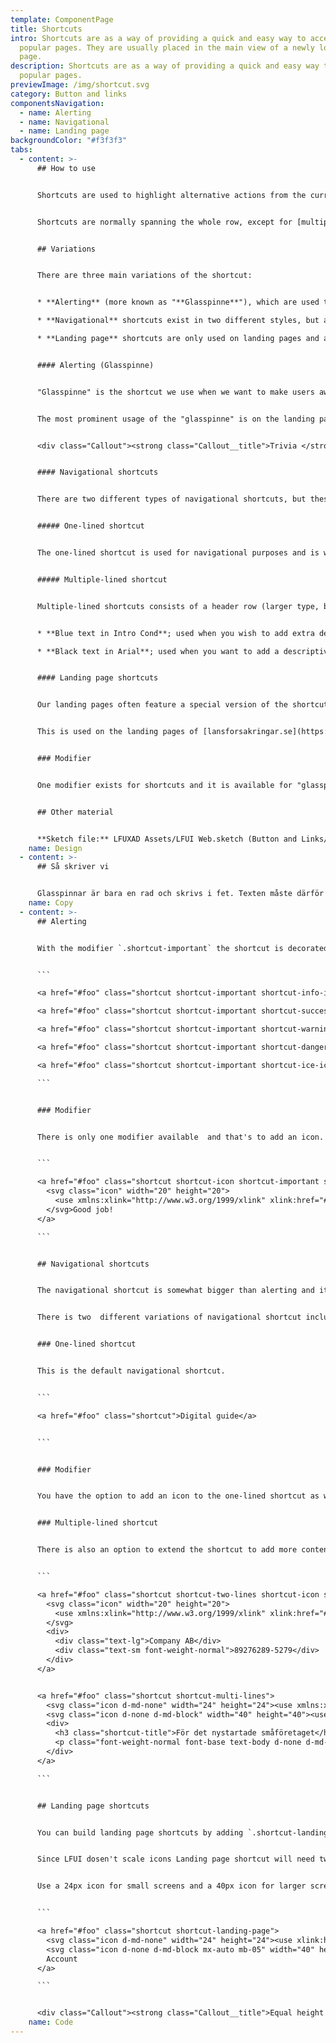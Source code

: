 ```yaml
---
template: ComponentPage
title: Shortcuts
intro: Shortcuts are as a way of providing a quick and easy way to access
  popular pages. They are usually placed in the main view of a newly loaded
  page.
description: Shortcuts are as a way of providing a quick and easy way to access
  popular pages.
previewImage: /img/shortcut.svg
category: Button and links
componentsNavigation:
  - name: Alerting
  - name: Navigational
  - name: Landing page
backgroundColor: "#f3f3f3"
tabs:
  - content: >-
      ## How to use


      Shortcuts are used to highlight alternative actions from the current flow which we think are important for the user. They are either of a more alerting nature or navigational, and each design only corresponds to one of these two uses. For both use cases the shortcut takes the user into another flow than the one they came from. 


      Shortcuts are normally spanning the whole row, except for [multiple-lined shortcuts](#multiple-lined-shortcut) which may have two next to each other. They also feature a 2px shadow on the bottom to highlight that they can be clicked.


      ## Variations


      There are three main variations of the shortcut:


      * **Alerting** (more known as "**Glasspinne**"), which are used to highlight important actions which the user needs to act on.

      * **Navigational** shortcuts exist in two different styles, but all with the main purpose of highlighting alternative ways forward from the current view.

      * **Landing page** shortcuts are only used on landing pages and are used for helping users find the most common tasks/pages.


      #### Alerting (Glasspinne)


      "Glasspinne" is the shortcut we use when we want to make users aware of an action they need/are recommended to take, but probably isn't not why they arrived at the page (in contrast, alerts are for when we want to broadcast something to the user but they do not need to take any action). "Glasspinnar" use the same colors with the same meaning as regular [alerts](../system-display/alert), meaning that they are available in all four colours - however it is (almost) exclusively the blue neutral one which is in use. "Glasspinnar" are always just one row high, meaning the text should be kept short and snappy. The text is written in bold.


      The most prominent usage of the "glasspinne" is on the landing page of Mina Sidor where we use it for things like asking the customer to fill out our their "kundkännedomsfrågor" (KYC, Know Your Customer) and providing relevant offers ("your car turns 3 years old, you might want to change type of insurance"). It is however used on several other pages within Mina Sidor as well, such as product pages.


      <div class="Callout"><strong class="Callout__title">Trivia </strong><p class="Callout__text">The name comes from the need for a name to describe them with and someone thinking they resembled ice cream sticks (which is what "glasspinne" means in Swedish).</p></div>


      #### Navigational shortcuts


      There are two different types of navigational shortcuts, but these types are mainly aesthetic as they both do the same thing - they help the user to navigate in alternative patterns than the main purpose of the page they are on. The main difference between the types are how many rows they span, and how the design has been adapted for this.


      ##### One-lined shortcut


      The one-lined shortcut is used for navigational purposes and is white with blue bold text. Its relative size is somewhat bigger than the other versions.


      ##### Multiple-lined shortcut


      Multiple-lined shortcuts consists of a header row (larger type, bold) which communicates the main action and a textarea below to give more detail in. The textarea can span one or several rows andea you need to choose between one of the two modifiers for the styling: 


      * **Blue text in Intro Cond**; used when you wish to add extra details in short form, e.g. the organisational number in the company switcher in Mina Sidor (with the company name being the header).

      * **Black text in Arial**; used when you want to add a descriptive text. An example of this in use is on navigational pages on lansforsakringar.se ([example](https://www.lansforsakringar.se/stockholm/privat/forsakring/fordonsforsakring/)).


      #### Landing page shortcuts


      Our landing pages often feature a special version of the shortcut which in its desktop-mode looks more like a large button than the other shortcuts (in its responsive mode it is very similar to the [one-lined shortcut](#one-lined-shortcut) however). The main area of the shortcut features a large icon, and below the icon a few (preferably only one) words describe what the shortcut leads to.


      This is used on the landing pages of [lansforsakringar.se](https://www.lansforsakringar.se/) and Mina Sidor as well as the [Om oss](https://www.lansforsakringar.se/privat/om-oss/) (about us)-section of lansforsakringar.se.


      ### Modifier


      One modifier exists for shortcuts and it is available for "glasspinnar" and navigational shortcuts; you can opt to put an icon in your shortcut. If so it is placed to the left of the text in the shortcut. Just make sure that you're consistent if you have several shortcuts grouped together.


      ## Other material


      **Sketch file:** LFUXAD Assets/LFUI Web.sketch (Button and Links/Shortcut)
    name: Design
  - content: >-
      ## Så skriver vi


      Glasspinnar är bara en rad och skrivs i fet. Texten måste därför vara kort och koncis.
    name: Copy
  - content: >-
      ## Alerting 


      With the modifier `.shortcut-important` the shortcut is decorated with a background colour to make it stand out. These are also called "glasspinnar" by LF terminology. The variations come in the same styles as [Alerts](/components/web/system-display/alert) and are used by appending the class, for example, `.shortcut-info-ice`.


      ```

      <a href="#foo" class="shortcut shortcut-important shortcut-info-ice">Info</a>

      <a href="#foo" class="shortcut shortcut-important shortcut-success-ice">Success</a>

      <a href="#foo" class="shortcut shortcut-important shortcut-warning-ice">Warning</a>

      <a href="#foo" class="shortcut shortcut-important shortcut-danger-ice">Danger</a>

      <a href="#foo" class="shortcut shortcut-important shortcut-ice-ice-baby">Cool</a>

      ```


      ### Modifier


      There is only one modifier available  and that's to add an icon. Simple add `.shortcut-icon` and properly insert a 20px icon.


      ```

      <a href="#foo" class="shortcut shortcut-icon shortcut-important shortcut-success-ice">
        <svg class="icon" width="20" height="20">
          <use xmlns:xlink="http://www.w3.org/1999/xlink" xlink:href="#icon-flag-20"></use>
        </svg>Good job!
      </a>

      ```


      ## Navigational shortcuts


      The navigational shortcut is somewhat bigger than alerting and it's always white. Note that in all variations of the `.shortcut` the text is always bold.


      There is two  different variations of navigational shortcut included in LFUI. 


      ### One-lined shortcut


      This is the default navigational shortcut. 


      ```

      <a href="#foo" class="shortcut">Digital guide</a>


      ```


      ### Modifier 


      You have the option to add an icon to the one-lined shortcut as well. Simple add `.shortcut-icon` and properly insert a 20px icon.


      ### Multiple-lined shortcut


      There is also an option to extend the shortcut to add more content if you need. As seen in the examples below you can add `.shortcut-two-lines` or `.shortcut-multi-lines` to create a shortcut with more content. If you use the later one, beware it changes icons between breakpoints so you will have to define two icons. 


      ```

      <a href="#foo" class="shortcut shortcut-two-lines shortcut-icon shortcut-important shortcut-ice-ice-baby">
        <svg class="icon" width="20" height="20">
          <use xmlns:xlink="http://www.w3.org/1999/xlink" xlink:href="#icon-user-20"></use>
        </svg>
        <div>
          <div class="text-lg">Company AB</div>
          <div class="text-sm font-weight-normal">89276289-5279</div>
        </div>
      </a>


      <a href="#foo" class="shortcut shortcut-multi-lines">
        <svg class="icon d-md-none" width="24" height="24"><use xmlns:xlink="http://www.w3.org/1999/xlink" xlink:href="#icon-contract-24"></use></svg>
        <svg class="icon d-none d-md-block" width="40" height="40"><use xmlns:xlink="http://www.w3.org/1999/xlink" xlink:href="#icon-contract-40"></use></svg>
        <div>
          <h3 class="shortcut-title">För det nystartade småföretaget</h3>
          <p class="font-weight-normal font-base text-body d-none d-md-block">Har du nyligen startat eget? Du får en företagsförsäkring med fast pris som.</p>
        </div>
      </a>

      ```


      ## Landing page shortcuts


      You can build landing page shortcuts by adding `.shortcut-landing-page` to your shortcut. See the example below.


      Since LFUI dosen't scale icons Landing page shortcut will need two icons defined, one for screens smaller than 768px and one for screens larger than 768px. Which one that will be display is controlled with [bootstraps display classes ](https://getbootstrap.com/docs/4.0/utilities/display/).  


      Use a 24px icon for small screens and a 40px icon for larger screens. 


      ```

      <a href="#foo" class="shortcut shortcut-landing-page">
        <svg class="icon d-md-none" width="24" height="24"><use xlink:href="#icon-wallet-24"></use></svg>
        <svg class="icon d-none d-md-block mx-auto mb-05" width="40" height="40"><use xlink:href="#icon-wallet-40"></use></svg>
        Account 
      </a>

      ```


      <div class="Callout"><strong class="Callout__title">Equal height shortcuts </strong><p class="Callout__text">If your shortcuts contains words that might break into 2 lines you should consider adding `.h-100` to each `shortcut-landing-page` to create equal height shortcuts.</p></div>
    name: Code
---
```

